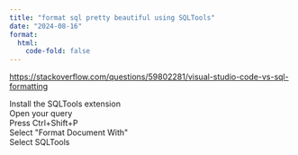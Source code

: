 ```yaml
---
title: "format sql pretty beautiful using SQLTools"
date: "2024-08-16"
format:
  html:
    code-fold: false
---
```



  
https://stackoverflow.com/questions/59802281/visual-studio-code-vs-sql-formatting  


Install the SQLTools extension   
Open your query   
Press Ctrl+Shift+P  
Select "Format Document With"  
Select SQLTools  